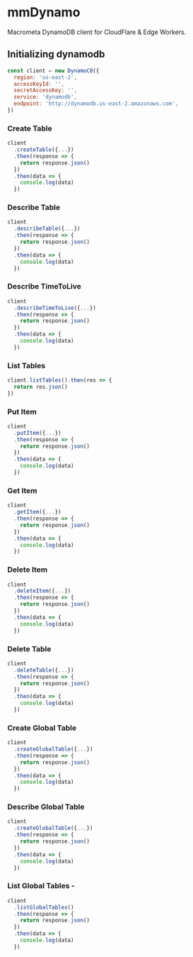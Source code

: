 # mmDynamo
Macrometa DynamoDB client for CloudFlare & Edge Workers.

## Initializing dynamodb

```js
const client = new DynamoC8({
  region: 'us-east-2',
  accessKeyId: '',
  secretAccessKey: '',
  service: 'dynamodb',
  endpoint: 'http://dynamodb.us-east-2.amazonaws.com',
})
```

### Create Table

```js
client
  .createTable({...})
  .then(response => {
    return response.json()
  })
  .then(data => {
    console.log(data)
  })
```

### Describe Table

```js
client
  .describeTable({...})
  .then(response => {
    return response.json()
  })
  .then(data => {
    console.log(data)
  })
```

### Describe TimeToLive

```js
client
  .describeTimeToLive({...})
  .then(response => {
    return response.json()
  })
  .then(data => {
    console.log(data)
  })
```

### List Tables

```js
client.listTables().then(res => {
  return res.json()
})
```

### Put Item

```js
client
  .putItem({...})
  .then(response => {
    return response.json()
  })
  .then(data => {
    console.log(data)
  })
```

### Get Item

```js
client
  .getItem({...})
  .then(response => {
    return response.json()
  })
  .then(data => {
    console.log(data)
  })
```

### Delete Item

```js
client
  .deleteItem({...})
  .then(response => {
    return response.json()
  })
  .then(data => {
    console.log(data)
  })
```

### Delete Table

```js
client
  .deleteTable({...})
  .then(response => {
    return response.json()
  })
  .then(data => {
    console.log(data)
  })
```

### Create Global Table

```js
client
  .createGlobalTable({...})
  .then(response => {
    return response.json()
  })
  .then(data => {
    console.log(data)
  })
```

### Describe Global Table

```js
client
  .createGlobalTable({...})
  .then(response => {
    return response.json()
  })
  .then(data => {
    console.log(data)
  })
```

### List Global Tables -

```js
client
  .listGlobalTables()
  .then(response => {
    return response.json()
  })
  .then(data => {
    console.log(data)
  })
```

